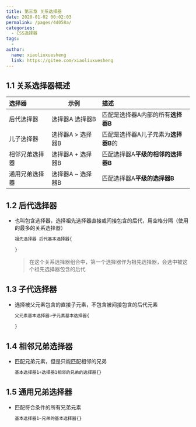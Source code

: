 ```yaml
---
title: 第三章 关系选择器
date: 2020-01-02 00:02:03
permalink: /pages/4d058a/
categories:
  - CSS选择器
tags:
  - 
author: 
  name: xiaoliuxuesheng
  link: https://gitee.com/xiaoliuxuesheng
---
```


## 1.1 关系选择器概述

| 选择器         | 示例              | 描述                                 |
| :------------- | ----------------- | :----------------------------------- |
| 后代选择器     | 选择器A  选择器B  | 匹配是选择器A内部的所有**选择器B**   |
| 儿子选择器     | 选择器A > 选择器B | 匹配是选择器A儿子元素为**选择器B**的 |
| 相邻兄弟选择器 | 选择器A + 选择器B | 匹配选择器A**平级的相邻的选择器B**   |
| 通用兄弟选择器 | 选择器A ~ 选择器B | 匹配选择器A**平级的选择器B**         |

## 1.2 后代选择器

- 也叫包含选择器，选择祖先选择器直接或间接包含的后代，用空格分隔（使用的最多的关系选择器）

  ```css
  祖先选择器 后代基本选择器{
      
  }
  ```

  > 在这个关系选择器组合中，第一个选择器作为祖先选择器，会选中被这个祖先选择器包含的后代

## 1.3 子代选择器

- 选择被父元素包含的直接子元素，不包含被间接包含的后代元素

  ```css
  父元素基本选择器>子元素基本选择器{
      
  }
  ```

## 1.4 相邻兄弟选择器

- 匹配兄弟元素，但是只能匹配相邻的兄弟

  ```css
  基本选择器1+选择器1相邻的兄弟的选择器{}
  ```

## 1.5 通用兄弟选择器

- 匹配符合条件的所有兄弟元素

  ```css
  基本选择器1~兄弟的基本选择器{}
  ```
